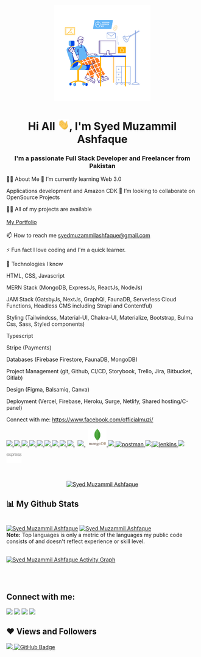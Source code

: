 
<h1 align="center"><img width="50%" height="auto" src="https://github.com/muzi-official/muzi-official/blob/master/muz.png" height="100px"/></h1>

<h1 align="center">Hi All <img src="https://github.com/muzi-official/muzi-official/blob/master/MuzWave.gif" width="30px"/>, I'm Syed Muzammil Ashfaque</h1>

<h3 align="center">I'm a passionate Full Stack Developer and Freelancer from Pakistan</h3>

🙋‍♂️ About Me 🌱 I’m currently learning Web 3.0

Applications development and Amazon CDK 👯 I’m looking to collaborate on OpenSource Projects

👨‍💻 All of my projects are available
<br /><br />
<a href="https://syed-muz.web.app/">My Portfolio</a>
<br /><br />
📫 How to reach me syedmuzammilashfaque@gmail.com

⚡ Fun fact I love coding and I'm a quick learner.

🚀 Technologies I know

HTML, CSS, Javascript

MERN Stack (MongoDB, ExpressJs, ReactJs, NodeJs)

JAM Stack (GatsbyJs, NextJs, GraphQl, FaunaDB, Serverless Cloud Functions, Headless CMS including Strapi and Contentful)

Styling (Tailwindcss, Material-UI, Chakra-UI, Materialize, Bootstrap, Bulma Css, Sass, Styled components)

Typescript

Stripe (Payments)

Databases (Firebase Firestore, FaunaDB, MongoDB)

Project Management (git, Github, CI/CD, Storybook, Trello, Jira, Bitbucket, Gitlab)

Design (Figma, Balsamiq, Canva)

Deployment (Vercel, Firebase, Heroku, Surge, Netlify, Shared hosting/C-panel)

Connect with me: https://www.facebook.com/officialmuzi/

<p align="left"> 
    <a href="https://www.java.com" target="_blank"> <img src="https://img.icons8.com/color/48/000000/java-coffee-cup-logo.png"/> </a>
    <a href="https://reactjs.org/" target="_blank"> <img src="https://img.icons8.com/color/48/000000/react-native.png"/> </a>
    <a href="https://spring.io/projects/spring-boot" target="_blank"> <img src="https://img.icons8.com/color/48/000000/spring-logo.png"/> </a> 
    <a href="https://developer.mozilla.org/en-US/docs/Web/JavaScript" target="_blank"> <img src="https://img.icons8.com/color/48/000000/javascript.png"/> </a> 
    <a href="https://www.w3.org/html/" target="_blank"> <img src="https://img.icons8.com/color/48/000000/html-5.png"/> </a> 
    <a href="https://www.w3schools.com/css/" target="_blank"> <img src="https://img.icons8.com/color/48/000000/css3.png"/> </a> 
    <a href="https://getbootstrap.com" target="_blank"> <img src="https://img.icons8.com/color/48/000000/bootstrap.png"/> </a> 
    <a href="https://www.python.org" target="_blank"> <img src="https://img.icons8.com/color/48/000000/python.png"/> </a> 
    <a style="padding-right:8px;" href="https://nodejs.org" target="_blank"> <img src="https://img.icons8.com/color/48/000000/nodejs.png"/> </a> 
    <a style="padding-right:8px;" href="https://www.mysql.com/" target="_blank"> <img src="https://img.icons8.com/fluent/50/000000/mysql-logo.png"/> </a>
    <a href="https://www.mongodb.com/" target="_blank"> <img src="https://raw.githubusercontent.com/devicons/devicon/master/icons/mongodb/mongodb-original-wordmark.svg" alt="mongodb" width="48" height="48"/> </a> 
    <a href="https://firebase.google.com/" target="_blank"> <img src="https://img.icons8.com/color/48/000000/firebase.png"/> </a> 
    <a href="https://postman.com" target="_blank"> <img src="https://www.vectorlogo.zone/logos/getpostman/getpostman-icon.svg" alt="postman" width="45" height="45"/> </a>   
    <a href="https://git-scm.com/" target="_blank"> <img src="https://img.icons8.com/color/48/000000/git.png"/> </a> 
    <a href="https://www.jenkins.io" target="_blank"> <img src="https://www.vectorlogo.zone/logos/jenkins/jenkins-icon.svg" alt="jenkins" width="48" height="48"/> </a> 
    <a href="https://redux.js.org" target="_blank"> <img src="https://img.icons8.com/color/48/000000/redux.png"/> </a>
    <a href="https://expressjs.com" target="_blank"> <img src="https://raw.githubusercontent.com/devicons/devicon/master/icons/express/express-original-wordmark.svg" alt="express" width="40" height="40"/> </a>
</p>

<br/>

<p align="center">
    <a href="https://github.com/muzi-official/github-readme-streak-stats">
        <img title="🔥 Get streak stats for your profile at git.io/streak-stats" alt="Syed Muzammil Ashfaque" src="https://github-readme-streak-stats.herokuapp.com/?user=muzi-official&theme=black-ice&hide_border=true&stroke=0000&background=060A0CD0"/>
    </a>
</p>

## 📊 My Github Stats

  <br/>
    <a href="https://github.com/muzi-official/github-readme-stats"><img alt="Syed Muzammil Ashfaque" src="https://github-readme-stats.vercel.app/api?username=muzi-official&show_icons=true&count_private=true&theme=react&hide_border=true&bg_color=0D1117" /></a>
  <a href="https://github.com/muzi-official/github-readme-stats"><img alt="Syed Muzammil Ashfaque" src="https://github-readme-stats.vercel.app/api/top-langs/?username=muzi-official&langs_count=8&count_private=true&layout=compact&theme=react&hide_border=true&bg_color=0D1117" /></a>
  <br/>
  <b>Note:</b> Top languages is only a metric of the languages my public code consists of and doesn't reflect experience or skill level.

<br/>
<br/>

<a href="https://github.com/muzi-official/github-readme-activity-graph"><img alt="Syed Muzammil Ashfaque Activity Graph" src="https://activity-graph.herokuapp.com/graph?username=muzi-official&bg_color=0D1117&color=5BCDEC&line=5BCDEC&point=FFFFFF&hide_border=true" /></a>

<br/>
<br/>

## Connect with me:

<p align="left">
<a href = "https://www.linkedin.com/in/syedmuzammilashfaque/"><img src="https://img.icons8.com/fluent/48/000000/linkedin.png"/></a>
<a href = "https://twitter.com/officiaI_muzi"><img src="https://img.icons8.com/fluent/48/000000/twitter.png"/></a>
<a href = "https://www.instagram.com/official_muzi/"><img src="https://img.icons8.com/fluent/48/000000/instagram-new.png"/></a>
<a href = "https://www.youtube.com/channel/UCZh1mUDnt9k9jmzXpd_okGw"><img src="https://img.icons8.com/color/48/000000/youtube-play.png"/></a>
</p>

## ❤ Views and Followers

<a href="https://github.com/muzi-official/github-profile-views-counter">
    <img src="https://komarev.com/ghpvc/?username=muzi-official">
</a>
<a href="https://github.com/muzi-official?tab=followers"><img src="https://img.shields.io/github/followers/muzi-official?label=Followers&style=social" alt="GitHub Badge"></a>
